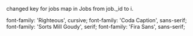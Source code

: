 changed key for jobs map in Jobs from job._id to i.

font-family: 'Righteous', cursive;
font-family: 'Coda Caption', sans-serif;
font-family: 'Sorts Mill Goudy', serif;
font-family: 'Fira Sans', sans-serif;
